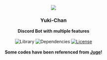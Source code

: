<div align="center">
    <img src="https://files.catbox.moe/gxyqf0.png">
    <h3>Yuki-Chan</h3>
    <b>Discord Bot with multiple features</b>
    <br><br>
    <img src="https://img.shields.io/badge/library-discord.js-blue.svg?style=flat-square" alt="Library">
    <img src="https://img.shields.io/david/meggatrony/yuki?style=flat-square" alt="Dependencies">
    <a href="https://github.com/meggatrony/yuki/blob/master/LICENSE"><img src="https://img.shields.io/github/license/meggatbh/yuki?style=flat-square" alt="License"></a>
    <br><br>
    <b>Some codes have been referenced from <a href="https://github.com/tenasatupitsyn/juge">Juge</a>!</b>
</div>